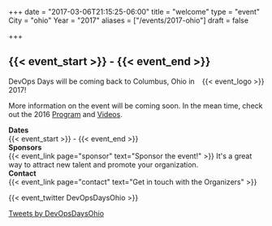 +++
date = "2017-03-06T21:15:25-06:00"
title = "welcome"
type = "event"
City = "ohio"
Year = "2017"
aliases = ["/events/2017-ohio"]
draft = false

+++

<h2>{{< event_start >}} - {{< event_end >}}</h2>

<div style="float: right;">
  {{< event_logo >}}
</div>

DevOps Days will be coming back to Columbus, Ohio in 2017!

More information on the event will be coming soon.
In the mean time, check out the 2016 <a href="/events/2016-ohio/program">Program</a> and
<a href="https://www.youtube.com/channel/UCUOAwmKgK1frEKoa-KOrYxg" target="_blank">Videos</a>.

<div class = "row">
  <div class = "col-md-2">
    <strong>Dates</strong>
  </div>
  <div class = "col-md-8">
   {{< event_start >}} - {{< event_end >}}
  </div>
</div>

<!-- <div class = "row">
  <div class = "col-md-2">
    <strong>Location</strong>
  </div>
  <div class = "col-md-8">
    {{< event_location >}}
  </div>
</div> -->

<!-- <div class = "row">
  <div class = "col-md-2">
    <strong>Propose</strong>
  </div>
  <div class = "col-md-8">
    {{< event_link page="propose" text="Propose a talk!" >}}
  </div>
</div> -->

<!-- <div class = "row">
  <div class = "col-md-2">
    <strong>Register</strong>
  </div>
  <div class = "col-md-8">
    {{< event_link page="registration" text="Register to attend the conference!" >}}
  </div>
</div> -->

<!-- <div class = "row">
  <div class = "col-md-2">
    <strong>Program</strong>
  </div>
  <div class = "col-md-8">
    View the {{< event_link page="program" text="program." >}}
  </div>
</div> -->

<!-- <div class = "row">
  <div class = "col-md-2">
    <strong>Speakers</strong>
  </div>
  <div class = "col-md-8">
    Check out the {{< event_link page="speakers" text="speakers!" >}}
  </div>
</div> -->

<div class = "row">
  <div class = "col-md-2">
    <strong>Sponsors</strong>
  </div>
  <div class = "col-md-8">
    {{< event_link page="sponsor" text="Sponsor the event!" >}} It's a great way to attract new talent and promote your organization.
  </div>
</div>

<div class = "row">
  <div class = "col-md-2">
    <strong>Contact</strong>
  </div>
  <div class = "col-md-8">
    {{< event_link page="contact" text="Get in touch with the Organizers" >}}
  </div>
</div>

{{< event_twitter DevOpsDaysOhio >}} <!-- add your twitter name here without the @ sign -->

<a class="twitter-timeline" data-height="600" data-theme="light" href="https://twitter.com/DevOpsDaysOhio">Tweets by DevOpsDaysOhio</a> <script async src="//platform.twitter.com/widgets.js" charset="utf-8"></script>
